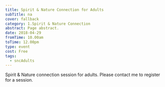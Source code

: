 ```yaml
---
title: Spirit & Nature Connection for Adults
subTitle: na
cover: fallback
category: 1.Spirit & Nature Connection
abstract: Page abstract.
date: 2018-04-29
fromTime: 10.00am
toTime: 12.00pm
type: event
cost: Free
tags:
  - sncAdults
---
```


Spirit & Nature connection session for adults. Please contact me to register for a session.

